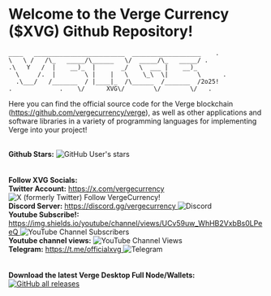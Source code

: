 <b>Welcome to the Verge Currency ($XVG) Github Repository! </b>
====

```
____   _________________________  ___________________    .
\   \ /   /\_   _____/\______   \/  _____/\_   _____/ .
.\   Y   /  |    __)_  |       _/   \  ___ |    __)_ 
  \     /.  |        \ |    |   \    \_\  \|        \      .
  .\___/   /_______  / |____|_  /\______  /_______  /2o25!
.             .    \/      XVG\/        \/        \/   .
```

Here you can find the official source code for the Verge blockchain (https://github.com/vergecurrency/verge), as well as other applications and software libraries in a variety of programming languages for implementing Verge into your project!<br><br>
<p align="left">
  <b>Github Stars:</b> <img alt="GitHub User's stars" src="https://img.shields.io/github/stars/vergecurrency"><br><br><br>
  <b>Follow XVG Socials: </b>
  <br>
  <b>Twitter Account:</b> <a href="https://x.com/vergecurrency"> https://x.com/vergecurrency </a><img alt="X (formerly Twitter) Follow VergeCurrency!" src="https://img.shields.io/twitter/follow/vergecurrency?logo=twitter&logoColor=teal&labelColor=black&color=black"><br>
  <b>Discord Server:</b> <a href="https://discord.gg/vergecurrency"> https://discord.gg/vergecurrency </a><img alt="Discord" src="https://img.shields.io/discord/325024453065179137?logo=v&logoColor=teal"><br>
  <b>Youtube Subscribe!:</b> <a href="https://img.shields.io/youtube/channel/views/UCv59uw_WhHB2VxbBs0LPeeQ"> https://img.shields.io/youtube/channel/views/UCv59uw_WhHB2VxbBs0LPeeQ </a><img alt="YouTube Channel Subscribers" src="https://img.shields.io/youtube/channel/subscribers/UCv59uw_WhHB2VxbBs0LPeeQ"><br>
  <b>Youtube channel views:</b> <img alt="YouTube Channel Views" src="https://img.shields.io/youtube/channel/views/UCv59uw_WhHB2VxbBs0LPeeQ"><br>
  <b>Telegram:</b> <a href="https://t.me/officialxvg"> https://t.me/officialxvg </a><img alt="Telegram" src="https://img.shields.io/badge/Telegram-2CA5E0?style=flat-squeare&logo=telegram&logoColor=white)"><br>
  <br><br>
  <b>Download the latest Verge Desktop Full Node/Wallets:</b><br>
  <a href="https://github.com/vergecurrency/verge/releases/latest"><img alt="GitHub all releases" src="https://img.shields.io/github/downloads/vergecurrency/verge/total?logo=GitHub"></a>
</p>
  
